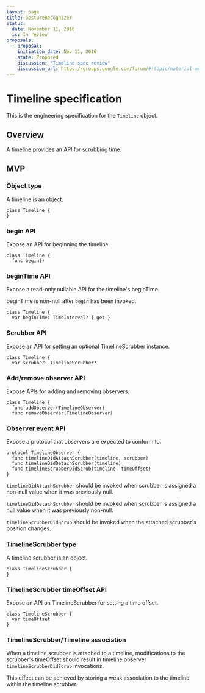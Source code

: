 ```yaml
---
layout: page
title: GestureRecognizer
status:
  date: November 11, 2016
  is: In review
proposals:
  - proposal:
    initiation_date: Nov 11, 2016
    state: Proposed
    discussion: "Timeline spec review"
    discussion_url: https://groups.google.com/forum/#!topic/material-motion/hLMbEEzUV4Y
---
```


# Timeline specification

This is the engineering specification for the `Timeline` object.

## Overview

A timeline provides an API for scrubbing time.

## MVP

### Object type

A timeline is an object.

```
class Timeline {
}
```

### begin API

Expose an API for beginning the timeline.

```
class Timeline {
  func begin()
```

### beginTime API

Expose a read-only nullable API for the timeline's beginTime.

beginTime is non-null after `begin` has been invoked.

```
class Timeline {
  var beginTime: TimeInterval? { get }
```

### Scrubber API

Expose an API for setting an optional TimelineScrubber instance.

```
class Timeline {
  var scrubber: TimelineScrubber?
```

### Add/remove observer API

Expose APIs for adding and removing observers.

```
class Timeline {
  func addObserver(TimelineObserver)
  func removeObserver(TimelineObserver)
```

### Observer event API

Expose a protocol that observers are expected to conform to.

```
protocol TimelineObserver {
  func timelineDidAttachScrubber(timeline, scrubber)
  func timelineDidDetachScrubber(timeline)
  func timelineScrubberDidScrub(timeline, timeOffset)
}
```

`timelineDidAttachScrubber` should be invoked when scrubber is assigned a non-null value when it
was previously null.

`timelineDidDetachScrubber` should be invoked when scrubber is assigned a null value when it
was previously non-null.

`timelineScrubberDidScrub` should be invoked when the attached scrubber's position changes.

### TimelineScrubber type

A timeline scrubber is an object.

```
class TimelineScrubber {
}
```

### TimelineScrubber timeOffset API

Expose an API on TimelineScrubber for setting a time offset.

```
class TimelineScrubber {
  var timeOffset
}
```

### TimelineScrubber/Timeline association

When a timeline scrubber is attached to a timeline, modifications to the scrubber's timeOffset
should result in timeline observer `timelineScrubberDidScrub` invocations.

This effect can be achieved by storing a weak association to the timeline within the timeline
scrubber.
